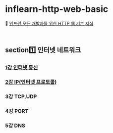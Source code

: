 # inflearn-http-web-basic

🔗 [인프런 모든 개발자를 위한 HTTP 웹 기본 지식](https://www.inflearn.com/course/http-%EC%9B%B9-%EB%84%A4%ED%8A%B8%EC%9B%8C%ED%81%AC/dashboard)

<br>

## section1️⃣ 인터넷 네트워크
### [1강 인터넷 통신](https://github.com/dmswl0311/inflearn-http-web-basic/blob/main/section1/1.%EC%9D%B8%ED%84%B0%EB%84%B7%20%ED%86%B5%EC%8B%A0.md)
### [2강 IP(인터넷 프로토콜)](https://github.com/dmswl0311/inflearn-http-web-basic/blob/main/section1/2.IP(%EC%9D%B8%ED%84%B0%EB%84%B7%20%ED%94%84%EB%A1%9C%ED%86%A0%EC%BD%9C).md)
### 3강 TCP,UDP
### 4강 PORT
### 5강 DNS
<br>
